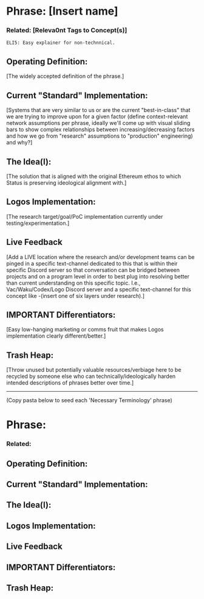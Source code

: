 # Phrase: [Insert name]

### Related: [Releva0nt Tags to Concept(s)]

	ELI5: Easy explainer for non-technnical.

## Operating Definition: 
[The widely accepted definition of the phrase.]

## Current "Standard" Implementation: 
[Systems that are very similar to us or are the current "best-in-class" that we are trying to improve upon for a given factor (define context-relevant network assumptions per phrase, ideally we'll come up with visual sliding bars to show complex relationships between increasing/decreasing factors and how we go from "research" assumptions to "production" engineering) and why?]

## The Idea(l):
[The solution that is aligned with the original Ethereum ethos to which Status is preserving ideological alignment with.]

## Logos Implementation:
[The research target/goal/PoC implementation currently under testing/experimentation.]

## Live Feedback
[Add a LIVE location where the research and/or development teams can be pinged in a specific text-channel dedicated to this that is within their specific Discord server so that conversation can be bridged between projects and on a program level in order to best plug into resolving better than current understanding on this specific topic. I.e., Vac/Waku/Codex/Logo Discord server and a specific text-channel for this concept like -(insert one of six layers under research).]

## IMPORTANT Differentiators:
[Easy low-hanging marketing or comms fruit that makes Logos implementation clearly different/better.]

## Trash Heap:
[Throw unused but potentially valuable resources/verbiage here to be recycled by someone else who can technically/ideologically harden intended descriptions of phrases better over time.]

---
(Copy pasta below to seed each 'Necessary Terminology' phrase)

# Phrase:

### Related: 

## Operating Definition: 

## Current "Standard" Implementation: 

## The Idea(l):

## Logos Implementation:

## Live Feedback

## IMPORTANT Differentiators:

## Trash Heap:
